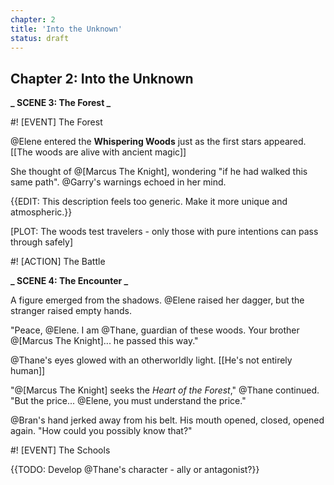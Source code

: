 ```yaml
---
chapter: 2
title: 'Into the Unknown'
status: draft
---
```


## Chapter 2: Into the Unknown

**_ SCENE 3: The Forest _**

#! [EVENT] The Forest

@Elene entered the **Whispering Woods** just as the first stars appeared. [[The woods are alive with ancient magic]]

She thought of @[Marcus The Knight], wondering "if he had walked this same path". @Garry's warnings echoed in her mind.

{{EDIT: This description feels too generic. Make it more unique and atmospheric.}}

[PLOT: The woods test travelers - only those with pure intentions can pass through safely]

#! [ACTION] The Battle

**_ SCENE 4: The Encounter _**

A figure emerged from the shadows. @Elene raised her dagger, but the stranger raised empty hands.

"Peace, @Elene. I am @Thane, guardian of these woods. Your brother @[Marcus The Knight]... he passed this way."

@Thane's eyes glowed with an otherworldly light. [[He's not entirely human]]

"@[Marcus The Knight] seeks the _Heart of the Forest_," @Thane continued. "But the price... @Elene, you must understand the price."

@Bran's hand jerked away from his belt. His mouth opened, closed, opened again. "How could you possibly know that?"

#! [EVENT] The Schools

{{TODO: Develop @Thane's character - ally or antagonist?}}
